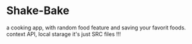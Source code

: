 # Shake-Bake
a cooking app, with random food feature and saving your favorit foods. context API, local starage
 it's just SRC files !!!
